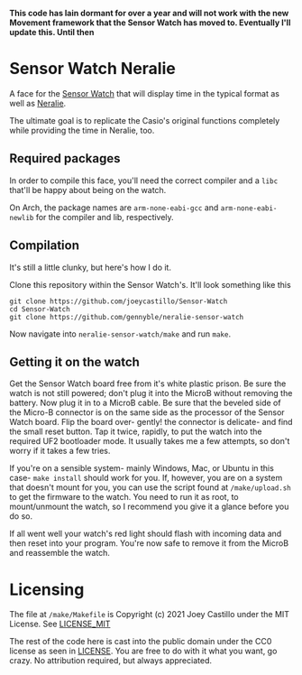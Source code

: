 **This code has lain dormant for over a year and will not work with the new Movement framework that the Sensor Watch has moved to. Eventually I'll update this. Until then**

# Sensor Watch Neralie
A face for the [Sensor Watch][sensor-watch] that will display time in the typical format as well as [Neralie][neralie].

The ultimate goal is to replicate the Casio's original functions completely while providing the time in Neralie, too.

[sensor-watch]: https://github.com/joeycastillo/Sensor-Watch
[neralie]: https://wiki.xxiivv.com/site/neralie.html

## Required packages
In order to compile this face, you'll need the correct compiler and a `libc` that'll be happy about being on the watch.

On Arch, the package names are `arm-none-eabi-gcc` and `arm-none-eabi-newlib` for the compiler and lib, respectively.

## Compilation
It's still a little clunky, but here's how I do it.

Clone this repository within the Sensor Watch's. It'll look something like this

```
git clone https://github.com/joeycastillo/Sensor-Watch
cd Sensor-Watch
git clone https://github.com/gennyble/neralie-sensor-watch
```

Now navigate into `neralie-sensor-watch/make` and run `make`.

## Getting it on the watch
Get the Sensor Watch board free from it's white plastic prison. Be sure the watch is not still powered; don't plug it into the MicroB without removing the battery. Now plug it in to a MicroB cable. Be sure that the beveled side of the Micro-B connector is on the same side as the processor of the Sensor Watch board. Flip the board over- gently! the connector is delicate- and find the small reset button. Tap it twice, rapidly, to put the watch into the required UF2 bootloader mode. It usually takes me a few attempts, so don't worry if it takes a few tries.

If you're on a sensible system- mainly Windows, Mac, or Ubuntu in this case- `make install` should work for you. If, however, you are on a system that doesn't mount for you, you can use the script found at `/make/upload.sh` to get the firmware to the watch. You need to run it as root, to mount/unmount the watch, so I recommend you give it a glance before you do so.

If all went well your watch's red light should flash with incoming data and then reset into your program. You're now safe to remove it from the MicroB and reassemble the watch.

# Licensing
The file at `/make/Makefile` is Copyright (c) 2021 Joey Castillo under the MIT License. See [LICENSE_MIT](LICENSE_MIT)

The rest of the code here is cast into the public domain under the CC0 license as seen in [LICENSE](LICENSE). You are free to do with it what you want, go crazy. No attribution required, but always appreciated.

